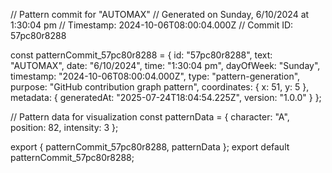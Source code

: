 // Pattern commit for "AUTOMAX"
// Generated on Sunday, 6/10/2024 at 1:30:04 pm
// Timestamp: 2024-10-06T08:00:04.000Z
// Commit ID: 57pc80r8288

const patternCommit_57pc80r8288 = {
  id: "57pc80r8288",
  text: "AUTOMAX",
  date: "6/10/2024",
  time: "1:30:04 pm",
  dayOfWeek: "Sunday",
  timestamp: "2024-10-06T08:00:04.000Z",
  type: "pattern-generation",
  purpose: "GitHub contribution graph pattern",
  coordinates: {
    x: 51,
    y: 5
  },
  metadata: {
    generatedAt: "2025-07-24T18:04:54.225Z",
    version: "1.0.0"
  }
};

// Pattern data for visualization
const patternData = {
  character: "A",
  position: 82,
  intensity: 3
};

export { patternCommit_57pc80r8288, patternData };
export default patternCommit_57pc80r8288;
